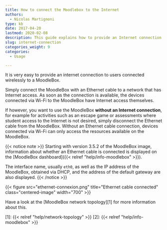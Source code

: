```yaml
---
title: How to connect the Moodlebox to the Internet
authors:
  - Nicolas Martignoni
type: kb
date: 2017-04-20
lastmod: 2020-02-08
description: This guide explains how to provide an Internet connection to users connected via Wi-Fi to a MoodleBox.
slug: internet-connection
categories_weight: 9
categories:
  - Usage

---
```

It is very easy to provide an internet connection to users connected wirelessly to a MoodleBox.

Simply connect the MoodleBox with an Ethernet cable to a network that has Internet access. As soon as the connection is available, the devices connected via Wi-Fi to the MoodleBox have Internet access themselves.

If however, you want to use the MoodleBox __without an Internet connection__, for example for activities such as an escape game or assessments where student access to the Internet is not desired, simply disconnect the Ethernet cable from the MoodleBox. Without an Ethernet cable connection, devices connected via Wi-Fi can only access the resources available on the MoodleBox.

{{< notice note >}}
Starting with version 3.5.2 of the MoodleBox image, information about whether an Ethernet cable is connected is displayed on the [MoodleBox dashboard]({{< relref "help/info-moodlebox" >}}).

The interface name, usually `eth0`, as well as the IP address of the MoodleBox, obtained via DHCP, and the address of the default gateway are also displayed.
{{< /notice >}}

{{< figure src="ethernet-connexion.png" title="Ethernet cable connected" class="centered-image" width="700" >}}

Have a look at the [MoodleBox network topology][1] for more information about this.

 [1]: {{< relref "help/network-topology" >}}
 [2]: {{< relref "help/info-moodlebox" >}}
